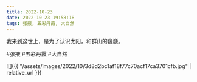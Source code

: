 ```yaml
---
title: 2022-10-23
date: 2022-10-23 19:58:18
tags: 张掖, 五彩丹霞, 大自然
---
```


<p>我来到这世上，是为了认识太阳，和群山的巍巍。</p>

#张掖 #五彩丹霞 #大自然

![]({{ "/assets/images/2022/10/3d8d2bc1af18f77c70acf17ca3701cfb.jpg" | relative_url }})
